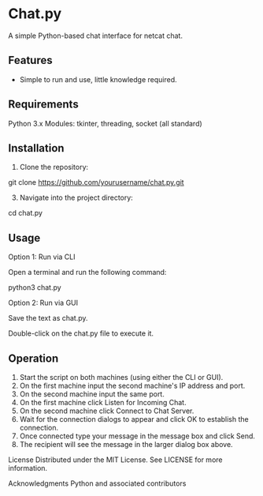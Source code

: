 # Chat.py
A simple Python-based chat interface for netcat chat.

## Features
- Simple to run and use, little knowledge required.

## Requirements
Python 3.x
Modules: tkinter, threading, socket (all standard)

## Installation
1. Clone the repository:
   
git clone https://github.com/yourusername/chat.py.git

3. Navigate into the project directory:
   
cd chat.py

## Usage
Option 1: Run via CLI

Open a terminal and run the following command:

python3 chat.py

Option 2: Run via GUI

Save the text as chat.py.

Double-click on the chat.py file to execute it.

## Operation
1. Start the script on both machines (using either the CLI or GUI).
2. On the first machine input the second machine's IP address and port.
3. On the second machine input the same port.
4. On the first machine click Listen for Incoming Chat.
5. On the second machine click Connect to Chat Server.
6. Wait for the connection dialogs to appear and click OK to establish the connection.
7. Once connected type your message in the message box and click Send.
8. The recipient will see the message in the larger dialog box above.

License
Distributed under the MIT License. See LICENSE for more information.

Acknowledgments
Python and associated contributors
